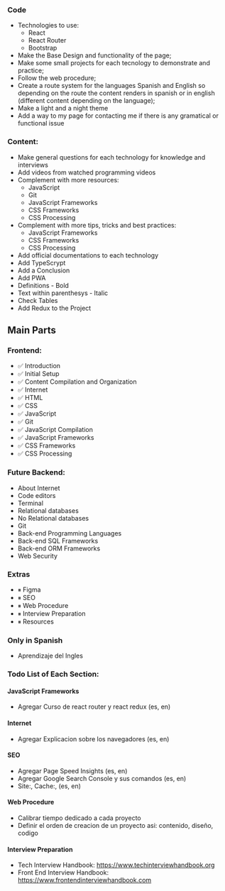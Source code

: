### Code

-   Technologies to use:
    -   React
    -   React Router
    -   Bootstrap
-   Make the Base Design and functionality of the page;
-   Make some small projects for each tecnology to demonstrate and practice;
-   Follow the web procedure;
-   Create a route system for the languages Spanish and English so depending on the route the content renders in spanish or in english (different content depending on the language);
-   Make a light and a night theme
-   Add a way to my page for contacting me if there is any gramatical or functional issue

### Content:

-   Make general questions for each technology for knowledge and interviews
-   Add videos from watched programming videos
-   Complement with more resources:
    -   JavaScript
    -   Git
    -   JavaScript Frameworks
    -   CSS Frameworks
    -   CSS Processing
-   Complement with more tips, tricks and best practices:
    -   JavaScript Frameworks
    -   CSS Frameworks
    -   CSS Processing
-   Add official documentations to each technology
-   Add TypeScrypt
-   Add a Conclusion
-   Add PWA
-   Definitions - Bold
-   Text within parenthesys - Italic
-   Check Tables
-   Add Redux to the Project

## Main Parts

### Frontend:

-   ✅ Introduction
-   ✅ Initial Setup
-   ✅ Content Compilation and Organization
-   ✅ Internet
-   ✅ HTML
-   ✅ CSS
-   ✅ JavaScript
-   ✅ Git
-   ✅ JavaScript Compilation
-   ✅ JavaScript Frameworks
-   ✅ CSS Frameworks
-   ✅ CSS Processing

### Future Backend:

-   About Internet
-   Code editors
-   Terminal
-   Relational databases
-   No Relational databases
-   Git
-   Back-end Programming Languages
-   Back-end SQL Frameworks
-   Back-end ORM Frameworks
-   Web Security

### Extras

-   ⏸ Figma
-   ⏸ SEO
-   ⏸ Web Procedure
-   ⏸ Interview Preparation
-   ⏸ Resources

### Only in Spanish

-   Aprendizaje del Ingles

### Todo List of Each Section:

#### JavaScript Frameworks

-   Agregar Curso de react router y react redux (es, en)

#### Internet

-   Agregar Explicacion sobre los navegadores (es, en)

#### SEO

-   Agregar Page Speed Insights (es, en)
-   Agregar Google Search Console y sus comandos (es, en)
-   Site:, Cache:, (es, en)

#### Web Procedure

-   Calibrar tiempo dedicado a cada proyecto
-   Definir el orden de creacion de un proyecto asi: contenido, diseño, codigo

#### Interview Preparation

-   Tech Interview Handbook: https://www.techinterviewhandbook.org
-   Front End Interview Handbook: https://www.frontendinterviewhandbook.com

